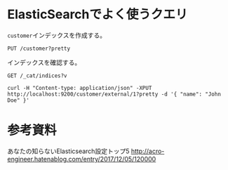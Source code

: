 # ElasticSearchでよく使うクエリ
`customer`インデックスを作成する。
```
PUT /customer?pretty
```

インデックスを確認する。
```
GET /_cat/indices?v
```

```
curl -H "Content-type: application/json" -XPUT http://localhost:9200/customer/external/1?pretty -d '{ "name": "John Doe" }'
```

# 参考資料
あなたの知らないElasticsearch設定トップ5
http://acro-engineer.hatenablog.com/entry/2017/12/05/120000
